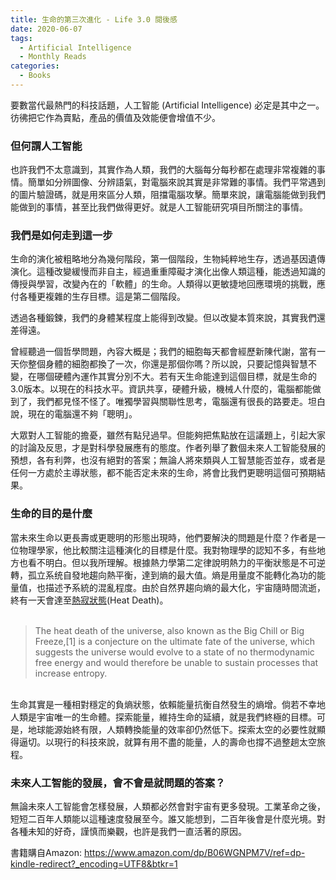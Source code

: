 ```yaml
---
title: 生命的第三次進化 - Life 3.0 閱後感
date: 2020-06-07
tags: 
  - Artificial Intelligence
  - Monthly Reads
categories: 
  - Books
---
```


要數當代最熱門的科技話題，人工智能 (Artificial Intelligence) 必定是其中之一。彷彿把它作為賣點，產品的價值及效能便會增值不少。

### 但何謂人工智能

也許我們不太意識到，其實作為人類，我們的大腦每分每秒都在處理非常複雜的事情。簡單如分辨圖像、分辨語氣，對電腦來說其實是非常難的事情。我們平常遇到的圖片驗證碼，就是用來區分人類，阻擋電腦攻擊。簡單來說，讓電腦能做到我們能做到的事情，甚至比我們做得更好。就是人工智能研究項目所關注的事情。

### 我們是如何走到這一步

生命的演化被粗略地分為幾何階段，第一個階段，生物純粹地生存，透過基因遺傳演化。這種改變緩慢而非自主，經過重重障礙才演化出像人類這種，能透過知識的傳授與學習，改變內在的「軟體」的生命。人類得以更敏捷地回應環境的挑戰，應付各種更複雜的生存目標。這是第二個階段。

透過各種鍛鍊，我們的身體某程度上能得到改變。但以改變本質來說，其實我們還差得遠。

曾經聽過一個哲學問題，內容大概是；我們的細胞每天都會經歷新陳代謝，當有一天你整個身體的細胞都換了一次，你還是那個你嗎？所以說，只要記憶與智慧不變，在哪個硬體內運作其實分別不大。若有天生命能達到這個目標，就是生命的3.0版本。以現在的科技水平。資訊共享，硬體升級，機械人什麼的，電腦都能做到了，我們都見怪不怪了。唯獨學習與關聯性思考，電腦還有很長的路要走。坦白說，現在的電腦還不夠「聰明」。

大眾對人工智能的擔憂，雖然有點兒過早。但能夠把焦點放在這議題上，引起大家的討論及反思，才是對科學發展應有的態度。作者列舉了數個未來人工智能發展的預想，各有利弊，也沒有絕對的答案；無論人將來類與人工智慧能否並存，或者是任何一方處於主導狀態，都不能否定未來的生命，將會比我們更聰明這個可預期結果。

### 生命的目的是什麼

當未來生命以更長壽或更聰明的形態出現時，他們要解決的問題是什麼？作者是一位物理學家，他比較關注這種演化的目標是什麼。我對物理學的認知不多，有些地方也看不明白。但以我所理解。根據熱力學第二定律說明熱力的平衡狀態是不可逆轉，孤立系统自發地趨向熱平衡，達到熵的最大值。熵是用量度不能轉化為功的能量值，也描述予系統的混亂程度。由於自然界趨向熵的最大化，宇宙隨時間流逝，終有一天會達至[熱寂狀態](https://en.wikipedia.org/wiki/Heat_death_of_the_universe)(Heat Death)。<br><br>


> The heat death of the universe, also known as the Big Chill or Big Freeze,[1] is a conjecture on the ultimate fate of the universe, which suggests the universe would evolve to a state of no thermodynamic free energy and would therefore be unable to sustain processes that increase entropy.

<br>
生命其實是一種相對穩定的負熵狀態，依賴能量抗衡自然發生的熵增。倘若不幸地人類是宇宙唯一的生命體。探索能量，維持生命的延續，就是我們終極的目標。可是，地球能源始終有限，人類轉換能量的效率卻仍然低下。探索太空的必要性就顯得逼切。以現行的科技來說，就算有用不盡的能量，人的壽命也撐不過整趟太空旅程。

### 未來人工智能的發展，會不會是就問題的答案？

無論未來人工智能會怎樣發展，人類都必然會對宇宙有更多發現。工業革命之後，短短二百年人類能以這種速度發展至今。誰又能想到，二百年後會是什麼光境。對各種未知的好奇，謹慎而樂觀，也許是我們一直活著的原因。


書籍購自Amazon:
https://www.amazon.com/dp/B06WGNPM7V/ref=dp-kindle-redirect?_encoding=UTF8&btkr=1




